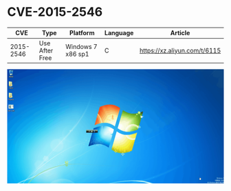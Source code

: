 # CVE-2015-2546

| CVE       | Type           | Platform          | Language | Article         |
| --------- | -------------- | ----------------- | -------- | --------------- |
| 2015-2546 | Use After Free | Windows 7 x86 sp1 | C        | https://xz.aliyun.com/t/6115 |

![2014-4113](CVE-2015-2546.gif)

